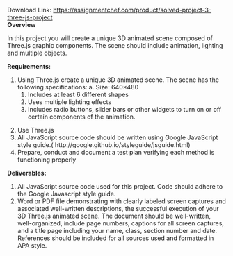 Download Link: https://assignmentchef.com/product/solved-project-3-three-js-project
<br>
<strong>Overview </strong>

In this project you will create a unique 3D animated scene composed of Three.js graphic components. The scene should include animation, lighting and multiple objects.

<strong>Requirements: </strong>

<ol>

 <li>Using Three.js create a unique 3D animated scene. The scene has the following specifications: a. Size: 640×480

  <ol>

   <li>Includes at least 6 different shapes</li>

   <li>Uses multiple lighting effects</li>

   <li>Includes radio buttons, slider bars or other widgets to turn on or off certain components of the animation.</li>

  </ol></li>

</ol>




<ol start="2">

 <li>Use Three.js</li>

 <li>All JavaScript source code should be written using Google JavaScript style guide.( http://google.github.io/styleguide/jsguide.html)</li>

 <li>Prepare, conduct and document a test plan verifying each method is functioning properly</li>

</ol>




<strong>Deliverables: </strong>

<ol>

 <li>All JavaScript source code used for this project. Code should adhere to the Google Javascript style guide.</li>

 <li>Word or PDF file demonstrating with clearly labeled screen captures and associated well-written descriptions, the successful execution of your 3D Three.js animated scene. The document should be well-written, well-organized, include page numbers, captions for all screen captures, and a title page including your name, class, section number and date. References should be included for all sources used and formatted in APA style.</li>

</ol>





